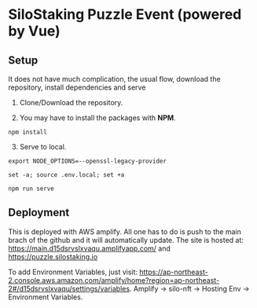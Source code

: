 # SiloStaking Puzzle Event (powered by Vue)

## **Setup**

It does not have much complication, the usual flow, download the repository, install dependencies and serve


1. Clone/Download the repository.

2. You may have to install the packages with **NPM**.

```console
npm install
```

3. Serve to local.

```console
export NODE_OPTIONS=--openssl-legacy-provider

set -a; source .env.local; set +a

npm run serve
```

## **Deployment**

This is deployed with AWS amplify. All one has to do is push to the main brach of the github and it will automatically update.
The site is hosted at: https://main.d15dsrvslxvaqu.amplifyapp.com/ and https://puzzle.silostaking.io

To add Environment Variables, just visit: https://ap-northeast-2.console.aws.amazon.com/amplify/home?region=ap-northeast-2#/d15dsrvslxvaqu/settings/variables. Amplify -> silo-nft -> Hosting Env -> Environment Variables.

